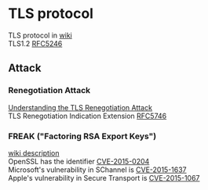 # TLS protocol
TLS protocol in [wiki](https://en.wikipedia.org/wiki/Transport_Layer_Security) <br>
TLS1.2 [RFC5246](https://datatracker.ietf.org/doc/rfc5246/?include_text=1) <br>

## Attack
### Renegotiation Attack
[Understanding the TLS Renegotiation Attack](http://www.educatedguesswork.org/2009/11/understanding_the_tls_renegoti.html) <br>
TLS Renegotiation Indication Extension [RFC5746](https://datatracker.ietf.org/doc/rfc5746/?include_text=1) <br>
	
### FREAK ("Factoring RSA Export Keys")
[wiki description](https://en.wikipedia.org/wiki/FREAK) <br>
OpenSSL has the identifier [CVE-2015-0204](https://www.cvedetails.com/cve/CVE-2015-0204/?q=+CVE-2015-0204) <br>
Microsoft's vulnerability in SChannel is [CVE-2015-1637](https://www.cvedetails.com/cve/CVE-2015-1637/?q=CVE-2015-1637) <br>
Apple's vulnerability in Secure Transport is [CVE-2015-1067](https://www.cvedetails.com/cve/CVE-2015-1067) <br>
